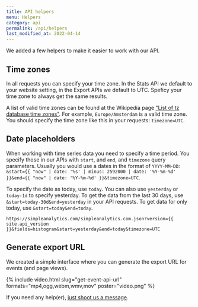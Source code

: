 ```yaml
---
title: API helpers
menu: Helpers
category: api
permalink: /api/helpers
last_modified_at: 2022-04-14
---
```


We added a few helpers to make it easier to work with our API.

## Time zones

In all requests you can specify your time zone. In the Stats API we default to your website setting, in the Export APIs we default to UTC. Speficy your time zone to always get the same results.

A list of valid time zones can be found at the Wikipedia page ["List of tz database time zones"](https://en.wikipedia.org/wiki/List_of_tz_database_time_zones#List). For example, `Europe/Amsterdam` is a valid time zone. You should specify the time zone like this in your requests: `timezone=UTC`.

## Date placeholders

When working with time series data you need to specify a time period. You specify those in our APIs with `start`, and `end`, and `timezone` query parameters. Usually you would use a dates in the format of `YYYY-MM-DD`: `&start={{ "now" | date: '%s' | minus: 2592000 | date: '%Y-%m-%d' }}&end={{ "now" | date: '%Y-%m-%d' }}&timezone=UTC`.

To specify the date as today, use `today`. You can also use `yesterday` or `today-1d` to specify yesterday. To get the data from the last 30 days, use `&start=today-30d&end=yesterday` in your API requests. To get data for only today, use `&start=today&end=today`.

```
https://simpleanalytics.com/simpleanalytics.com.json?version={{ site.api_version }}&fields=histogram&start=yesterday&end=today&timezone=UTC
```

## Generate export URL

We created a simple interface where you can generate the export URL for events (and page views).

{%
  include video.html
  slug="get-event-api-url"
  formats="mp4,ogg,webm,wmv,mov"
  poster="video.png"
%}

If you need any help(er), [just shoot us a message](https://simpleanalytics.com/contact).
